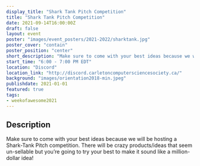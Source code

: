 ```yaml
---
display_title: "Shark Tank Pitch Competition"
title: "Shark Tank Pitch Competition"
date: 2021-09-14T16:00:00Z
draft: false
layout: event
poster: "images/event_posters/2021-2022/sharktank.jpg"
poster_cover: "contain"
poster_position: "center"
short_description: "Make sure to come with your best ideas because we will be hosting a Shark-Tank Pitch competition."
start_time: "6:00 - 7:00 PM EDT"
location: "Discord"
location_link: "http://discord.carletoncomputersciencesociety.ca/"
background: "images/orientation2018-min.jpeg"
publishdate: 2021-01-01
featured: true
tags:
- weekofawesome2021
---
```


## Description

Make sure to come with your best ideas because we will be hosting a Shark-Tank Pitch competition. There will be crazy products/ideas that seem un-sellable but you’re going to try your best to make it sound like a million-dollar idea! 